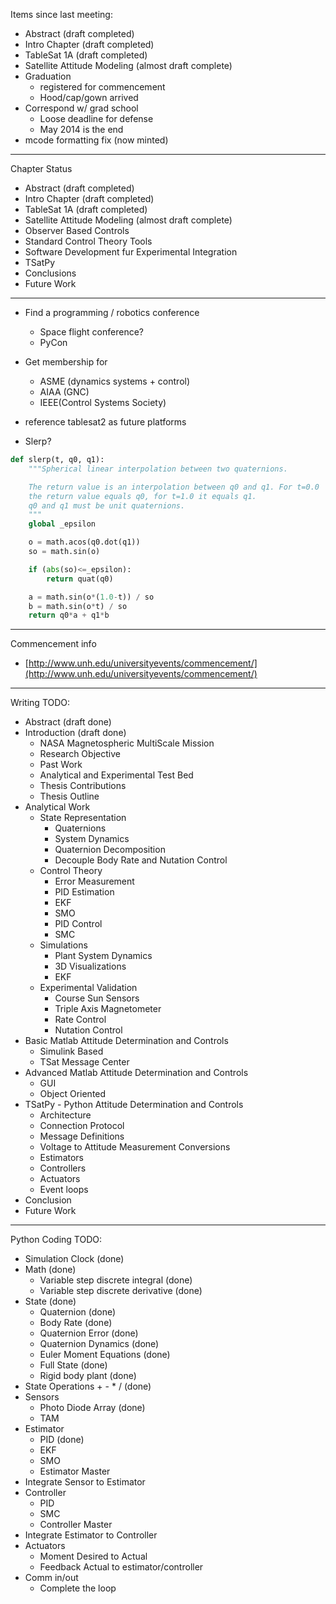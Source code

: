 Items since last meeting:

* Abstract (draft completed)
* Intro Chapter (draft completed)
* TableSat 1A (draft completed)
* Satellite Attitude Modeling (almost draft complete)
* Graduation
    * registered for commencement
    * Hood/cap/gown arrived
* Correspond w/ grad school
    * Loose deadline for defense
    * May 2014 is the end
* mcode formatting fix (now minted)

***

Chapter Status
* Abstract (draft completed)
* Intro Chapter (draft completed)
* TableSat 1A (draft completed)
* Satellite Attitude Modeling (almost draft complete)
* Observer Based Controls
* Standard Control Theory Tools
* Software Development fur Experimental Integration
* TSatPy
* Conclusions
* Future Work

***

* Find a programming / robotics conference
    * Space flight conference?
    * PyCon

* Get membership for
    * ASME (dynamics systems + control)
    * AIAA (GNC)
    * IEEE(Control Systems Society)

* reference tablesat2 as future platforms

* Slerp?

```python
def slerp(t, q0, q1):
    """Spherical linear interpolation between two quaternions.

    The return value is an interpolation between q0 and q1. For t=0.0
    the return value equals q0, for t=1.0 it equals q1.
    q0 and q1 must be unit quaternions.
    """
    global _epsilon

    o = math.acos(q0.dot(q1))
    so = math.sin(o)

    if (abs(so)<=_epsilon):
        return quat(q0)

    a = math.sin(o*(1.0-t)) / so
    b = math.sin(o*t) / so
    return q0*a + q1*b
```

***

Commencement info

* [http://www.unh.edu/universityevents/commencement/](http://www.unh.edu/universityevents/commencement/)

***

Writing TODO:

* Abstract (draft done)
* Introduction (draft done)
    * NASA Magnetospheric MultiScale Mission
    * Research Objective
    * Past Work
    * Analytical and Experimental Test Bed
    * Thesis Contributions
    * Thesis Outline
* Analytical Work
    * State Representation
        * Quaternions
        * System Dynamics
        * Quaternion Decomposition
        * Decouple Body Rate and Nutation Control
    * Control Theory
        * Error Measurement
        * PID Estimation
        * EKF
        * SMO
        * PID Control
        * SMC
    * Simulations
        * Plant System Dynamics
        * 3D Visualizations
        * EKF
    * Experimental Validation
        * Course Sun Sensors
        * Triple Axis Magnetometer
        * Rate Control
        * Nutation Control
* Basic Matlab Attitude Determination and Controls
    * Simulink Based
    * TSat Message Center
* Advanced Matlab Attitude Determination and Controls
    * GUI
    * Object Oriented
* TSatPy - Python Attitude Determination and Controls
    * Architecture
    * Connection Protocol
    * Message Definitions
    * Voltage to Attitude Measurement Conversions
    * Estimators
    * Controllers
    * Actuators
    * Event loops
* Conclusion
* Future Work

***

Python Coding TODO:

* Simulation Clock (done)
* Math (done)
    * Variable step discrete integral (done)
    * Variable step discrete derivative (done)
* State (done)
    * Quaternion (done)
    * Body Rate (done)
    * Quaternion Error (done)
    * Quaternion Dynamics (done)
    * Euler Moment Equations (done)
    * Full State (done)
    * Rigid body plant (done)
* State Operations + - * / (done)
* Sensors
    * Photo Diode Array (done)
    * TAM
* Estimator
    * PID (done)
    * EKF
    * SMO
    * Estimator Master
* Integrate Sensor to Estimator
* Controller
    * PID
    * SMC
    * Controller Master
* Integrate Estimator to Controller
* Actuators
    * Moment Desired to Actual
    * Feedback Actual to estimator/controller
* Comm in/out
    * Complete the loop
